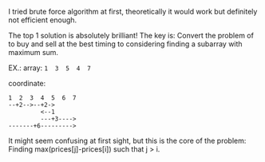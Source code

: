I tried brute force algorithm at first, theoretically it would work but definitely not efficient enough.

The top 1 solution is absolutely brilliant! The key is:
Convert the problem of to buy and sell at the best timing to considering finding a subarray with maximum sum.

EX.:
array:
`1  3  5  4  7`

coordinate:
```
1  2  3  4  5  6  7
--+2-->--+2->
         <--1
         ---+3---->
-------+6--------->
```


It might seem confusing at first sight, but this is the core of the problem:
Finding max(prices[j]-prices[i]) such that j > i.

